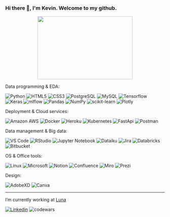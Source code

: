 ### Hi there 👋, I'm Kevin. Welcome to my github.


<div id="header" align="center">
  <img src="https://media.giphy.com/media/qgQUggAC3Pfv687qPC/giphy.gif" width="300" height="200"/>
</div>


Data programming & EDA:

![Python](https://img.shields.io/badge/-Python-3776AB?style=flat-square&logo=Python&logoColor=white)
![HTML5](https://img.shields.io/badge/-HTML5-E34F26?style=flat-square&logo=html5&logoColor=white)
![CSS3](https://img.shields.io/badge/-CSS3-1572B6?style=flat-square&logo=css3)
![PostgreSQL](https://img.shields.io/badge/-PostgreSQL-316192?style=flat-square&logo=postgresql&logoColor=white)
![MySQL](https://img.shields.io/badge/-MySQL-005C84?style=flat-square&logo=mysql&logoColor=white)
![Tensorflow](https://img.shields.io/badge/TensorFlow-FF6F00?style=flat-square&logo=tensorflow&logoColor=white)
![Keras](https://img.shields.io/badge/Keras-%23D00000.svg?style=flat-square&logo=Keras&logoColor=white)
![mlflow](https://img.shields.io/badge/mlflow-%23d9ead3.svg?style=flat-square&logo=numpy&logoColor=blue)
![Pandas](https://img.shields.io/badge/pandas-%23150458.svg?style=flat-square&logo=pandas&logoColor=white)
![NumPy](https://img.shields.io/badge/numpy-%23013243.svg?style=flat-square&logo=numpy&logoColor=white)
![scikit-learn](https://img.shields.io/badge/scikit--learn-%23F7931E.svg?style=flat-square&logo=scikit-learn&logoColor=white)
![Plotly](https://img.shields.io/badge/Plotly-%233F4F75.svg?style=flat-square&logo=plotly&logoColor=white)

Deployment & Cloud services:

![Amazon AWS](https://img.shields.io/badge/Amazon%20AWS-232F3E?style=flat-square&logo=amazon-aws)
![Docker](https://img.shields.io/badge/-Docker-003F8C?style=flat-square&logo=docker)
![Heroku](https://img.shields.io/badge/-Heroku-430098?style=flat-square&logo=heroku)
![Kubernetes](https://img.shields.io/badge/-Kubernetes-white?style=flat-square&logo=Kubernetes)
![FastApi](https://img.shields.io/badge/Fastapi-00C7B7?style=flat-square&logo=Fastapi&logoColor=white)
![Postman](https://img.shields.io/badge/Postman-FF6C37?style=flat-square&logo=postman&logoColor=white)

Data management & Big data:

![VS Code](https://img.shields.io/badge/-VSCode-%23007ACC?style=flat-square&logo=visual-studio-code)
![RStudio](https://img.shields.io/badge/RStudio-4285F4?style=flat-square&logo=rstudio&logoColor=white)
![Jupyter Notebook](https://img.shields.io/badge/-Jupyter-white?style=flat-square&logo=Jupyter)
![Dataiku](https://img.shields.io/badge/Dataiku-2AB1AC?style=flat-square&logo=dataiku&logoColor=white)
![Jira](https://img.shields.io/badge/Jira-0052CC?style=flat-square&logo=Jira&logoColor=white)
![Databricks](https://img.shields.io/badge/Databricks-FF3621?style=flat-square&logo=Databricks&logoColor=white)
![Bitbucket](https://img.shields.io/badge/bitbucket-%230047B3.svg?style=flat-square&logo=bitbucket&logoColor=white)

OS & Office tools:

![Linux](https://img.shields.io/badge/Linux-FCC624?style=flat-square&logo=linux&logoColor=black)
![Microsoft](https://img.shields.io/badge/Microsoft_Office-D83B01?style=flat-square&logo=microsoft-office&logoColor=white)
![Notion](https://img.shields.io/badge/Notion-000000?style=flat-square&logo=notion&logoColor=white)
![Confluence](https://img.shields.io/badge/confluence-%23172BF4.svg?style=flat-square&logo=confluence&logoColor=white)
![Miro](https://img.shields.io/badge/Miro-050038?style=flat-square&logo=Miro&logoColor=white)
![Prezi](https://img.shields.io/badge/Prezi-3181FF?style=flat-squarege&logo=prezi&logoColor=white)

Design:

![AdobeXD](https://img.shields.io/badge/Adobe%20XD-470137?style=flat-square&logo=Adobe%20XD&logoColor=#FF61F6)
![Canva](https://img.shields.io/badge/Canva-%2300C4CC.svg?&style=flat-square&logo=Canva&logoColor=white)



-------------------------------------------------------------------------------------------------------------

I’m currently working at [Luna](https://www.luna-endometriose.com/)

[![Linkedin](https://img.shields.io/badge/LinkedIn-0077B5?style=flat-square&logo=linkedin&logoColor=white)](https://www.linkedin.com/in/kevin-goupil-5a74a891/)
![codewars](https://www.codewars.com/users/kevingfox/badges/micro)
